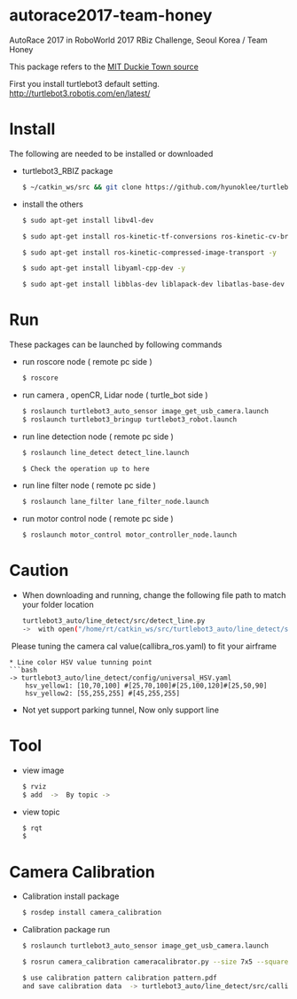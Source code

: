 # autorace2017-team-honey
AutoRace 2017 in RoboWorld 2017 RBiz Challenge, Seoul Korea / Team Honey

This package refers to the [MIT Duckie Town source](https://github.com/duckietown/Software)

First you install turtlebot3 default setting. 
http://turtlebot3.robotis.com/en/latest/

# Install
The following are needed to be installed or downloaded

* turtlebot3_RBIZ package

  ```bash
  $ ~/catkin_ws/src && git clone https://github.com/hyunoklee/turtlebot3_RBIZ.git
  ```
* install the others

  ```bash
  $ sudo apt-get install libv4l-dev
  ```

  ```bash
  $ sudo apt-get install ros-kinetic-tf-conversions ros-kinetic-cv-bridge ros-kinetic-image-transport ros-kinetic-camera-info-manager ros-kinetic-theora-image-transport ros-kinetic-joy ros-kinetic-image-proc -y
  ```

  ```bash
  $ sudo apt-get install ros-kinetic-compressed-image-transport -y
  ```

  ```bash
  $ sudo apt-get install libyaml-cpp-dev -y
  ```

  ```bash
  $ sudo apt-get install libblas-dev liblapack-dev libatlas-base-dev gfortran
  ```

# Run
These packages can be launched by following commands

* run roscore node ( remote pc side )

  ```bash
  $ roscore
  ```

* run camera , openCR, Lidar node ( turtle_bot side )

  ```bash
  $ roslaunch turtlebot3_auto_sensor image_get_usb_camera.launch
  $ roslaunch turtlebot3_bringup turtlebot3_robot.launch
  ```
* run line detection node  ( remote pc side ) 

  ```bash
  $ roslaunch line_detect detect_line.launch
  ```

  ```bash
  $ Check the operation up to here 
  ```

* run line filter node  ( remote pc side ) 

  ```bash
  $ roslaunch lane_filter lane_filter_node.launch
  ```

* run motor control node  ( remote pc side ) 

  ```bash
  $ roslaunch motor_control motor_controller_node.launch

# Caution
 
* When downloading and running, change the following file path to match your folder location
  ```bash
  turtlebot3_auto/line_detect/src/detect_line.py 
  ->  with open("/home/rt/catkin_ws/src/turtlebot3_auto/line_detect/src/callibra_ros.yaml")
  Please tuning the camera cal value(callibra_ros.yaml) to fit your airframe    
  ```    
* Line color HSV value tunning point
  ```bash
  -> turtlebot3_auto/line_detect/config/universal_HSV.yaml
      hsv_yellow1: [10,70,100] #[25,70,100]#[25,100,120]#[25,50,90] 
      hsv_yellow2: [55,255,255] #[45,255,255]
  ``` 
* Not yet support parking tunnel, Now only support line 
  

# Tool

* view image

  ```bash
  $ rviz
  $ add  ->  By topic -> 
  ```

* view topic

  ```bash
  $ rqt
  $ 
  ```

# Camera Calibration

* Calibration install package

  ```bash
  $ rosdep install camera_calibration
  ```

* Calibration package run
  ```bash
  $ roslaunch turtlebot3_auto_sensor image_get_usb_camera.launch
  ```
  ```bash
  $ rosrun camera_calibration cameracalibrator.py --size 7x5 --square 0.031 image:=/image_raw camera:=/
  ```

  ```bash
  $ use calibration pattern calibration pattern.pdf 
  and save calibration data  -> turtlebot3_auto/line_detect/src/callibra_ros.yaml
  ```
  

